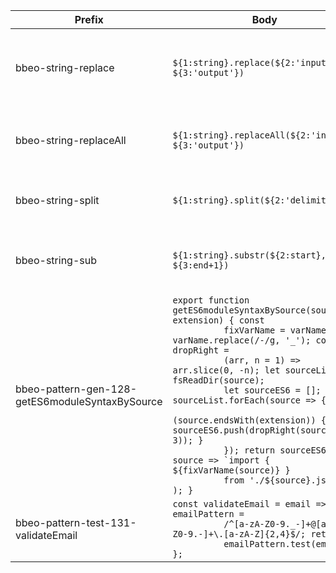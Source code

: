 <table>
  <thead>
    <tr>
      <th>Prefix</th>
      <th>Body</th>
      <th>Description</th>
    </tr>
  </thead>
  <tbody>
    <tr>
      <td>bbeo-string-replace</td>
      <td><code>${1:string}.replace(${2:'input'}, ${3:'output'})</code></td>
      <td>[string]: Replace single occurrence of value -> string</td>
    </tr>
    <tr>
      <td>bbeo-string-replaceAll</td>
      <td><code>${1:string}.replaceAll(${2:'input'}, ${3:'output'})</code></td>
      <td>[string]: Replace all occurrences of value -> string</td>
    </tr>
    <tr>
      <td>bbeo-string-split</td>
      <td><code>${1:string}.split(${2:'delimiter'})</code></td>
      <td>[string]: Split string into array -> array</td>
    </tr>
    <tr>
      <td>bbeo-string-sub</td>
      <td><code>${1:string}.substr(${2:start}, ${3:end+1})</code></td>
      <td>[string]: Split a string [start, end+1] -> string</td>
    </tr>
    <tr>
      <td>bbeo-pattern-gen-128-getES6moduleSyntaxBySource</td>
      <td>
        <code
          >export function getES6moduleSyntaxBySource(source, extension) { const
          fixVarName = varName => varName.replace(/-/g, '_'); const dropRight =
          (arr, n = 1) => arr.slice(0, -n); let sourceList = fsReadDir(source);
          let sourceES6 = []; sourceList.forEach(source => { if
          (source.endsWith(extension)) { sourceES6.push(dropRight(source, 3)); }
          }); return sourceES6.map( source => `import { ${fixVarName(source)} }
          from './${source}.js';`, ); }</code
        >
      </td>
      <td>[pattern]: Get all ES6 modules syntax from the source directory</td>
    </tr>
    <tr>
      <td>bbeo-pattern-test-131-validateEmail</td>
      <td>
        <code
          >const validateEmail = email => { var emailPattern =
          /^[a-zA-Z0-9._-]+@[a-zA-Z0-9.-]+\.[a-zA-Z]{2,4}$/; return
          emailPattern.test(email); };</code
        >
      </td>
      <td>[pattern]: Email validator with regex</td>
    </tr>
  </tbody>
</table>


